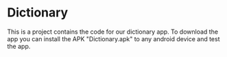 # Dictionary
This is a project contains the code for our dictionary app.
To download the app you can install the APK "Dictionary.apk" to any android device and test the app.
